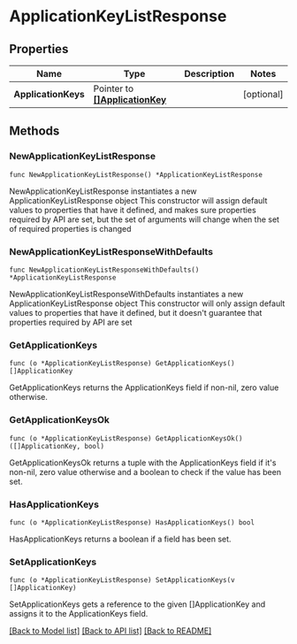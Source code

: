 # ApplicationKeyListResponse

## Properties

Name | Type | Description | Notes
------------ | ------------- | ------------- | -------------
**ApplicationKeys** | Pointer to [**[]ApplicationKey**](ApplicationKey.md) |  | [optional] 

## Methods

### NewApplicationKeyListResponse

`func NewApplicationKeyListResponse() *ApplicationKeyListResponse`

NewApplicationKeyListResponse instantiates a new ApplicationKeyListResponse object
This constructor will assign default values to properties that have it defined,
and makes sure properties required by API are set, but the set of arguments
will change when the set of required properties is changed

### NewApplicationKeyListResponseWithDefaults

`func NewApplicationKeyListResponseWithDefaults() *ApplicationKeyListResponse`

NewApplicationKeyListResponseWithDefaults instantiates a new ApplicationKeyListResponse object
This constructor will only assign default values to properties that have it defined,
but it doesn't guarantee that properties required by API are set

### GetApplicationKeys

`func (o *ApplicationKeyListResponse) GetApplicationKeys() []ApplicationKey`

GetApplicationKeys returns the ApplicationKeys field if non-nil, zero value otherwise.

### GetApplicationKeysOk

`func (o *ApplicationKeyListResponse) GetApplicationKeysOk() ([]ApplicationKey, bool)`

GetApplicationKeysOk returns a tuple with the ApplicationKeys field if it's non-nil, zero value otherwise
and a boolean to check if the value has been set.

### HasApplicationKeys

`func (o *ApplicationKeyListResponse) HasApplicationKeys() bool`

HasApplicationKeys returns a boolean if a field has been set.

### SetApplicationKeys

`func (o *ApplicationKeyListResponse) SetApplicationKeys(v []ApplicationKey)`

SetApplicationKeys gets a reference to the given []ApplicationKey and assigns it to the ApplicationKeys field.


[[Back to Model list]](../README.md#documentation-for-models) [[Back to API list]](../README.md#documentation-for-api-endpoints) [[Back to README]](../README.md)


